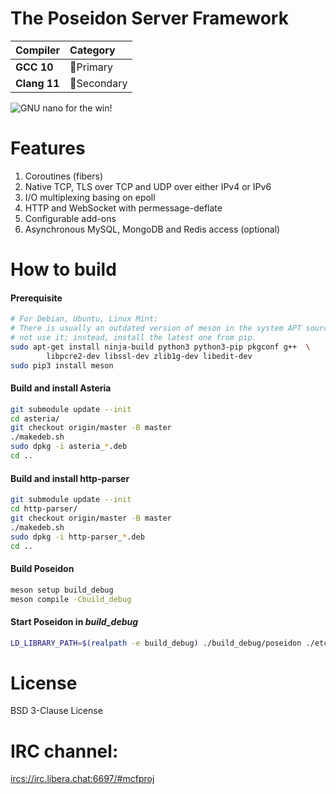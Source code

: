 # The Poseidon Server Framework

|Compiler     |Category                   |
|:------------|:--------------------------|
|**GCC 10**   |:1st_place_medal:Primary   |
|**Clang 11** |:2nd_place_medal:Secondary |

![GNU nano for the win!](GNU-nano-FTW.png)

# Features

1. Coroutines (fibers)
2. Native TCP, TLS over TCP and UDP over either IPv4 or IPv6
3. I/O multiplexing basing on epoll
4. HTTP and WebSocket with permessage-deflate
5. Configurable add-ons
6. Asynchronous MySQL, MongoDB and Redis access (optional)

# How to build

#### Prerequisite

```sh
# For Debian, Ubuntu, Linux Mint:
# There is usually an outdated version of meson in the system APT source. Do
# not use it; instead, install the latest one from pip.
sudo apt-get install ninja-build python3 python3-pip pkgconf g++  \
        libpcre2-dev libssl-dev zlib1g-dev libedit-dev
sudo pip3 install meson
```

#### Build and install Asteria

```sh
git submodule update --init
cd asteria/
git checkout origin/master -B master
./makedeb.sh
sudo dpkg -i asteria_*.deb
cd ..
```

#### Build and install http-parser

```sh
git submodule update --init
cd http-parser/
git checkout origin/master -B master
./makedeb.sh
sudo dpkg -i http-parser_*.deb
cd ..
```

#### Build Poseidon

```sh
meson setup build_debug
meson compile -Cbuild_debug
```

#### Start Poseidon in _build_debug_

```sh
LD_LIBRARY_PATH=$(realpath -e build_debug) ./build_debug/poseidon ./etc/poseidon
```

# License

BSD 3-Clause License

# IRC channel:

<ircs://irc.libera.chat:6697/#mcfproj>
